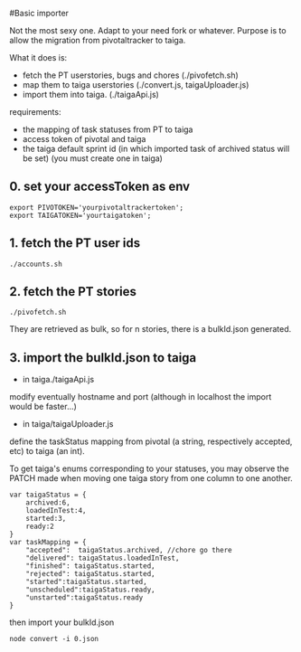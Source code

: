 #Basic importer

Not the most sexy one. Adapt to your need fork or whatever.
Purpose is to allow the migration from pivotaltracker to taiga.

What it does is:

- fetch the PT userstories, bugs and chores (./pivofetch.sh)
- map them to taiga userstories (./convert.js, taigaUploader.js)
- import them into taiga. (./taigaApi.js)

requirements:

- the mapping of task statuses from PT to taiga
- access token of pivotal and taiga
- the taiga default sprint id (in which imported task of archived status will be set) (you must create one in taiga)


## 0. set your accessToken as env

    export PIVOTOKEN='yourpivotaltrackertoken';
    export TAIGATOKEN='yourtaigatoken';

## 1. fetch the PT user ids

```
./accounts.sh
```

## 2. fetch the PT stories
```
./pivofetch.sh
```

They are retrieved as bulk, so for n stories, there is a bulkId.json generated.

## 3. import the bulkId.json to taiga

- in taiga./taigaApi.js

modify eventually hostname and port (although in localhost the import would be faster...)

- in taiga/taigaUploader.js

define the taskStatus mapping from pivotal (a string, respectively accepted, etc) to taiga (an int).

To get taiga's enums corresponding to your statuses, you may observe the PATCH made when moving one taiga story from one column to one another.

    var taigaStatus = {
        archived:6,
        loadedInTest:4,
        started:3,
        ready:2
    }
    var taskMapping = {
        "accepted":  taigaStatus.archived, //chore go there
        "delivered": taigaStatus.loadedInTest,
        "finished": taigaStatus.started,
        "rejected": taigaStatus.started,
        "started":taigaStatus.started,
        "unscheduled":taigaStatus.ready,
        "unstarted":taigaStatus.ready
    }

then import your bulkId.json
```
node convert -i 0.json
```
